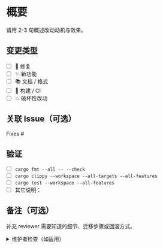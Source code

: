 # 概要

请用 2-3 句概述改动动机与效果。

## 变更类型

- [ ] 🐛 修复
- [ ] ✨ 新功能
- [ ] 📚 文档 / 格式
- [ ] 🔧 构建 / CI
- [ ] 💥 破坏性改动

## 关联 Issue（可选）

Fixes #

## 验证

- [ ] `cargo fmt --all -- --check`
- [ ] `cargo clippy --workspace --all-targets --all-features`
- [ ] `cargo test --workspace --all-features`
- [ ] 其它说明：

## 备注（可选）

补充 reviewer 需要知道的细节、迁移步骤或回滚方式。

<details>
<summary>维护者检查（如适用）</summary>

- [ ] 更新 CHANGELOG
- [ ] 评估版本号调整
- [ ] 安全影响评估
- [ ] 更新 API 文档

</details>
